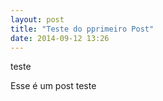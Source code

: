 ```yaml
---
layout: post
title: "Teste do pprimeiro Post"
date: 2014-09-12 13:26
---
```


teste

Esse é um post teste